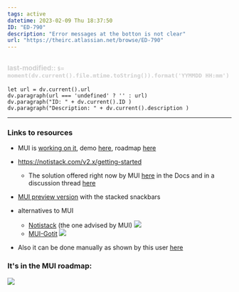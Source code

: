 ```yaml
---
tags: active
datetime: 2023-02-09 Thu 18:37:50
ID: "ED-790"
description: "Error messages at the botton is not clear"
url: "https://theirc.atlassian.net/browse/ED-790"
---
```

<span style="font-size: 15px; opacity:.2">last-modified:: `$=  moment(dv.current().file.mtime.toString()).format('YYMMDD HH:mm')`</span>
---
```dataviewjs
let url = dv.current().url
dv.paragraph(url === 'undefined' ? '' : url)
dv.paragraph("ID: " + dv.current().ID )
dv.paragraph("Description: " + dv.current().description )
```
---

### Links to resources
- MUI is [working on it](https://github.com/mui/material-ui/pull/31991), demo [here](https://deploy-preview-31991--material-ui.netlify.app/material-ui/react-stacked-snackbars/#api), roadmap [here](https://github.com/mui/material-ui/projects/25#card-45123037)
- https://notistack.com/v2.x/getting-started
	- The solution offered right now by MUI [here](https://mui.com/material-ui/react-snackbar/#notistack) in the Docs and in a discussion thread [here](https://github.com/mui/material-ui/issues/1824)
- [MUI preview version](https://deploy-preview-31991--material-ui.netlify.app/material-ui/react-stacked-snackbars/#api) with the stacked snackbars

- alternatives to MUI
	- [Notistack](https://notistack.com/v2.x/getting-started) (the one advised by MUI)
![](Pasted%20image%2020230209190017.png)
	- [MUI-Gotit](https://github.com/ggcaponetto/mui-gotit)
![](Pasted%20image%2020230209190038.png)

- Also it can be done manually as shown by this user [here](https://codesandbox.io/s/mui-snack-stack-jnrnwq)

### It's in the MUI roadmap:
![](Pasted%20image%2020230209190713.png)